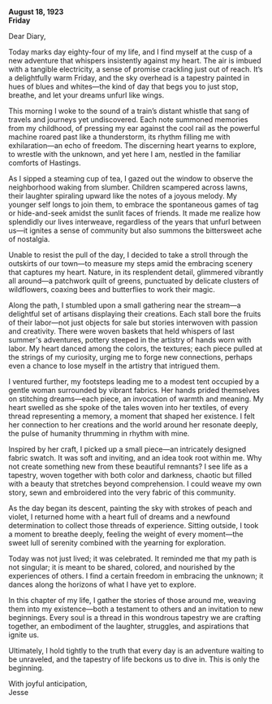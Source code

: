 
**August 18, 1923**  
**Friday**  

Dear Diary,  

Today marks day eighty-four of my life, and I find myself at the cusp of a new adventure that whispers insistently against my heart. The air is imbued with a tangible electricity, a sense of promise crackling just out of reach. It’s a delightfully warm Friday, and the sky overhead is a tapestry painted in hues of blues and whites—the kind of day that begs you to just stop, breathe, and let your dreams unfurl like wings.

This morning I woke to the sound of a train’s distant whistle that sang of travels and journeys yet undiscovered. Each note summoned memories from my childhood, of pressing my ear against the cool rail as the powerful machine roared past like a thunderstorm, its rhythm filling me with exhilaration—an echo of freedom. The discerning heart yearns to explore, to wrestle with the unknown, and yet here I am, nestled in the familiar comforts of Hastings.

As I sipped a steaming cup of tea, I gazed out the window to observe the neighborhood waking from slumber. Children scampered across lawns, their laughter spiraling upward like the notes of a joyous melody. My younger self longs to join them, to embrace the spontaneous games of tag or hide-and-seek amidst the sunlit faces of friends. It made me realize how splendidly our lives interweave, regardless of the years that unfurl between us—it ignites a sense of community but also summons the bittersweet ache of nostalgia.

Unable to resist the pull of the day, I decided to take a stroll through the outskirts of our town—to measure my steps amid the embracing scenery that captures my heart. Nature, in its resplendent detail, glimmered vibrantly all around—a patchwork quilt of greens, punctuated by delicate clusters of wildflowers, coaxing bees and butterflies to work their magic.

Along the path, I stumbled upon a small gathering near the stream—a delightful set of artisans displaying their creations. Each stall bore the fruits of their labor—not just objects for sale but stories interwoven with passion and creativity. There were woven baskets that held whispers of last summer's adventures, pottery steeped in the artistry of hands worn with labor. My heart danced among the colors, the textures; each piece pulled at the strings of my curiosity, urging me to forge new connections, perhaps even a chance to lose myself in the artistry that intrigued them.

I ventured further, my footsteps leading me to a modest tent occupied by a gentle woman surrounded by vibrant fabrics. Her hands prided themselves on stitching dreams—each piece, an invocation of warmth and meaning. My heart swelled as she spoke of the tales woven into her textiles, of every thread representing a memory, a moment that shaped her existence. I felt her connection to her creations and the world around her resonate deeply, the pulse of humanity thrumming in rhythm with mine. 

Inspired by her craft, I picked up a small piece—an intricately designed fabric swatch. It was soft and inviting, and an idea took root within me. Why not create something new from these beautiful remnants? I see life as a tapestry, woven together with both color and darkness, chaotic but filled with a beauty that stretches beyond comprehension. I could weave my own story, sewn and embroidered into the very fabric of this community.

As the day began its descent, painting the sky with strokes of peach and violet, I returned home with a heart full of dreams and a newfound determination to collect those threads of experience. Sitting outside, I took a moment to breathe deeply, feeling the weight of every moment—the sweet lull of serenity combined with the yearning for exploration.

Today was not just lived; it was celebrated. It reminded me that my path is not singular; it is meant to be shared, colored, and nourished by the experiences of others. I find a certain freedom in embracing the unknown; it dances along the horizons of what I have yet to explore.

In this chapter of my life, I gather the stories of those around me, weaving them into my existence—both a testament to others and an invitation to new beginnings. Every soul is a thread in this wondrous tapestry we are crafting together, an embodiment of the laughter, struggles, and aspirations that ignite us.

Ultimately, I hold tightly to the truth that every day is an adventure waiting to be unraveled, and the tapestry of life beckons us to dive in. This is only the beginning.

With joyful anticipation,  
Jesse
